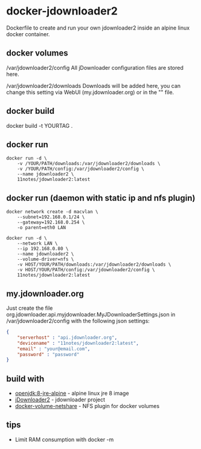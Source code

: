 # docker-jdownloader2

Dockerfile to create and run your own jdownloader2 inside an alpine linux docker container.

## docker volumes

/var/jdownloader2/config
All jDownloader configuration files are stored here.

/var/jdownloader2/downloads
Downloads will be added here, you can change this setting via WebUI (my.jdownloader.org) or in the "" file.

## docker build

docker build -t YOURTAG .

## docker run
```shell
docker run -d \
    -v /YOUR/PATH/downloads:/var/jdownloader2/downloads \
    -v /YOUR/PATH/config:/var/jdownloader2/config \
    --name jdownloader2 \
    11notes/jdownloader2:latest
```

## docker run (daemon with static ip and nfs plugin)
```shell
docker network create -d macvlan \
    --subnet=192.168.0.1/24 \
    --gateway=192.168.0.254 \
    -o parent=eth0 LAN

docker run -d \
    --network LAN \
    --ip 192.168.0.80 \
    --name jdownloader2 \
    --volume-driver=nfs \
    -v HOST/YOUR/PATH/downloads:/var/jdownloader2/downloads \
    -v HOST/YOUR/PATH/config:/var/jdownloader2/config \
    11notes/jdownloader2:latest
```

## my.jdownloader.org

Just create the file org.jdownloader.api.myjdownloader.MyJDownloaderSettings.json in /var/jdownloader2/config with the following json settings:

```json
{
    "serverhost" : "api.jdownloader.org",
    "devicename" : "11notes/jdownloader2:latest",
    "email" : "your@email.com",
    "password" : "password"
}
```

## build with

* [openjdk:8-jre-alpine](https://hub.docker.com/_/openjdk/) - alpine linux jre 8 image
* [jDownloader2](http://jdownloader.org/download/index) - jdownloader project
* [docker-volume-netshare](http://netshare.containx.io/docs/getting-started) - NFS plugin for docker volumes

## tips

* Limit RAM consumption with docker -m